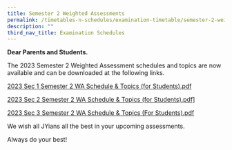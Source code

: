 ```yaml
---
title: Semester 2 Weighted Assessments
permalink: /timetables-n-schedules/examination-timetable/semester-2-weighted-assessments/
description: ""
third_nav_title: Examination Schedules
---
```

<p><strong>Dear Parents and Students.</strong></p>
<p>The 2023 Semester 2 Weighted Assessment schedules and topics are now available and can be downloaded at the following links.</p>

<a href="https://go.gov.sg/2023s1sem2watopics">2023 Sec 1 Semester 2 WA Schedule &amp; Topics (for Students).pdf </a>

<a href="https://go.gov.sg/2012s2sem2topics">2023 Sec 2 Semester 2 WA Schedule &amp; Topics (for Students).pdf]</a>

<a href="https://go.gov.sg/2023s3sem2topics">2023 Sec 3 Semester 2 WA Schedule &amp; Topics (For Students).pdf</a>


<p>We wish all JYians all the best in your upcoming assessments.</p>
<p>Always do your best!</p>